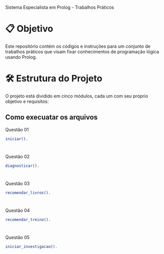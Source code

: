  Sistema Especialista em Prolog - Trabalhos Práticos

# 📋 Objetivo

Este repositório contém os códigos e instruções para um conjunto de trabalhos práticos que visam fixar conhecimentos de programação lógica usando Prolog.

# 🛠 Estrutura do Projeto
O projeto está dividido em cinco módulos, cada um com seu próprio objetivo e requisitos:

## Como execuatar os arquivos

Questão 01 

   ````bash
   iniciar().
   ````
   # 

Questão 02
   ````bash
   diagnosticar().
   ````
   #
   
Questão 03
   ````bash
   recomendar_livros().
   ````
   # 
   
Questão 04
   ````bash
  recomendar_treino().
   ````
   #
   
Questão 05
   ````bash
   iniciar_investigacao().
   ````
